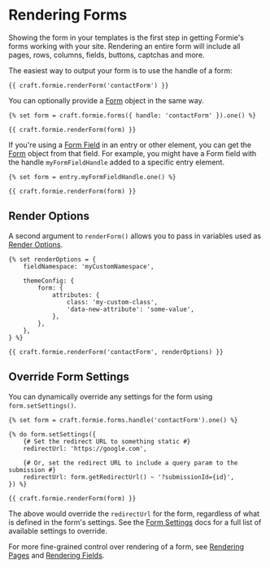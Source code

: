# Rendering Forms
Showing the form in your templates is the first step in getting Formie's forms working with your site. Rendering an entire form will include all pages, rows, columns, fields, buttons, captchas and more.

The easiest way to output your form is to use the handle of a form:

```twig
{{ craft.formie.renderForm('contactForm') }}
```

You can optionally provide a [Form](docs:developers/form) object in the same way.

```twig
{% set form = craft.formie.forms({ handle: 'contactForm' }).one() %}

{{ craft.formie.renderForm(form) }}
```

If you're using a [Form Field](docs:template-guides/selecting-forms) in an entry or other element, you can get the [Form](docs:developers/form) object from that field. For example, you might have a Form field with the handle `myFormFieldHandle` added to a specific entry element.

```twig
{% set form = entry.myFormFieldHandle.one() %}

{{ craft.formie.renderForm(form) }}
```

## Render Options
A second argument to `renderForm()` allows you to pass in variables used as [Render Options](docs:theming/render-options).

```twig
{% set renderOptions = {
    fieldNamespace: 'myCustomNamespace',

    themeConfig: {
        form: {
            attributes: {
                class: 'my-custom-class',
                'data-new-attribute': 'some-value',
            },
        },
    },
} %}

{{ craft.formie.renderForm('contactForm', renderOptions) }}
```

## Override Form Settings
You can dynamically override any settings for the form using `form.setSettings()`.

```twig
{% set form = craft.formie.forms.handle('contactForm').one() %}

{% do form.setSettings({
    {# Set the redirect URL to something static #}
    redirectUrl: 'https://google.com',

    {# Or, set the redirect URL to include a query param to the submission #}
    redirectUrl: form.getRedirectUrl() ~ '?submissionId={id}',
}) %}

{{ craft.formie.renderForm(form) }}
```

The above would override the `redirectUrl` for the form, regardless of what is defined in the form's settings. See the [Form Settings](docs:developers/form#form-settings) docs for a full list of available settings to override.

For more fine-grained control over rendering of a form, see [Rendering Pages](docs:template-guides/rendering-pages) and [Rendering Fields](docs:template-guides/rendering-fields).
